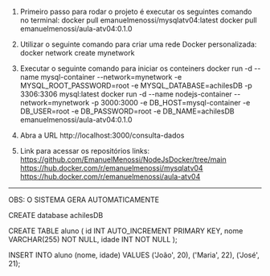 
1) Primeiro passo para rodar o projeto é executar os seguintes comando no terminal:
docker pull emanuelmenossi/mysqlatv04:latest
docker pull emanuelmenossi/aula-atv04:0.1.0

2) Utilizar o seguinte comando para criar uma rede Docker personalizada:
docker network create mynetwork

3) Executar o seguinte comando para iniciar os conteiners
docker run -d --name mysql-container --network=mynetwork -e MYSQL_ROOT_PASSWORD=root -e MYSQL_DATABASE=achilesDB -p 3306:3306 mysql:latest
docker run -d --name nodejs-container --network=mynetwork -p 3000:3000 -e DB_HOST=mysql-container -e DB_USER=root -e DB_PASSWORD=root -e DB_NAME=achilesDB emanuelmenossi/aula-atv04:0.1.0

4) Abra a URL http://localhost:3000/consulta-dados

5) Link para acessar os repositórios
links: 
https://github.com/EmanuelMenossi/NodeJsDocker/tree/main
https://hub.docker.com/r/emanuelmenossi/mysqlatv04
https://hub.docker.com/r/emanuelmenossi/aula-atv04


--------------------------------------------------------------------
OBS: O SISTEMA GERA AUTOMATICAMENTE

CREATE database achilesDB

CREATE TABLE aluno (
    id INT AUTO_INCREMENT PRIMARY KEY,
    nome VARCHAR(255) NOT NULL,
    idade INT NOT NULL
);

INSERT INTO aluno (nome, idade) VALUES ('João', 20), ('Maria', 22), ('José', 21);